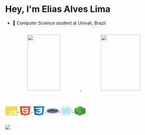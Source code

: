 # Hey, I'm Elias Alves Lima

- 📖 Computer Science student at Univali, Brazil

##

<div align="center" >
  <a href="https://github.com/eliasAlvs">
  <img  height="180em" width="46%" src="https://github-readme-stats.vercel.app/api?username=eliasAlvs&show_icons=true&theme=transparent&include_all_commits=true&count_private=true"/>
  <img  height="180em" width="50%" src="https://github-readme-stats.vercel.app/api/top-langs/?username=eliasAlvs&layout=compact&langs_count=16&theme=transparent"/>
</div>

##

<div style="display: inline_block"><br>
  <img align="center" alt="Js" height="30" width="40" src="https://raw.githubusercontent.com/devicons/devicon/master/icons/javascript/javascript-plain.svg">
  <img align="center" alt="HTML" height="30" width="40" src="https://raw.githubusercontent.com/devicons/devicon/master/icons/html5/html5-original.svg">
  <img align="center" alt="CSS" height="30" width="40" src="https://raw.githubusercontent.com/devicons/devicon/master/icons/css3/css3-original.svg">
  <img align="center" alt="PHP" height="30" width="40" src="https://raw.githubusercontent.com/devicons/devicon/master/icons/php/php-original.svg">
  <img align="center" alt="REACT" height="30" width="40" src="https://raw.githubusercontent.com/devicons/devicon/master/icons/react/react-original.svg">
  <img align="center" alt="CSS" height="30" width="40" src="https://raw.githubusercontent.com/devicons/devicon/master/icons/nodejs/nodejs-original.svg">
</div>

##
<a href="https://www.linkedin.com/in/elias-alves-lima-9a0980362/" target="_blank"><img src="https://img.shields.io/badge/-LinkedIn-%230077B5?style=for-the-badge&logo=linkedin&logoColor=white" target="_blank"></a>
